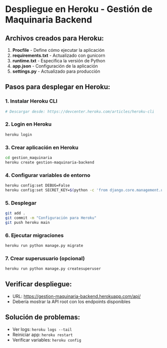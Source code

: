 # Despliegue en Heroku - Gestión de Maquinaria Backend

## Archivos creados para Heroku:

1. **Procfile** - Define cómo ejecutar la aplicación
2. **requirements.txt** - Actualizado con gunicorn
3. **runtime.txt** - Especifica la versión de Python
4. **app.json** - Configuración de la aplicación
5. **settings.py** - Actualizado para producción

## Pasos para desplegar en Heroku:

### 1. Instalar Heroku CLI
```bash
# Descargar desde: https://devcenter.heroku.com/articles/heroku-cli
```

### 2. Login en Heroku
```bash
heroku login
```

### 3. Crear aplicación en Heroku
```bash
cd gestion_maquinaria
heroku create gestion-maquinaria-backend
```

### 4. Configurar variables de entorno
```bash
heroku config:set DEBUG=False
heroku config:set SECRET_KEY=$(python -c 'from django.core.management.utils import get_random_secret_key; print(get_random_secret_key())')
```

### 5. Desplegar
```bash
git add .
git commit -m "Configuración para Heroku"
git push heroku main
```

### 6. Ejecutar migraciones
```bash
heroku run python manage.py migrate
```

### 7. Crear superusuario (opcional)
```bash
heroku run python manage.py createsuperuser
```

## Verificar despliegue:
- URL: https://gestion-maquinaria-backend.herokuapp.com/api/
- Debería mostrar la API root con los endpoints disponibles

## Solución de problemas:
- Ver logs: `heroku logs --tail`
- Reiniciar app: `heroku restart`
- Verificar variables: `heroku config`
